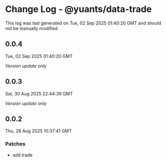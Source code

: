 # Change Log - @yuants/data-trade

This log was last generated on Tue, 02 Sep 2025 01:40:20 GMT and should not be manually modified.

## 0.0.4
Tue, 02 Sep 2025 01:40:20 GMT

_Version update only_

## 0.0.3
Sat, 30 Aug 2025 22:44:39 GMT

_Version update only_

## 0.0.2
Thu, 28 Aug 2025 10:37:41 GMT

### Patches

- add trade

